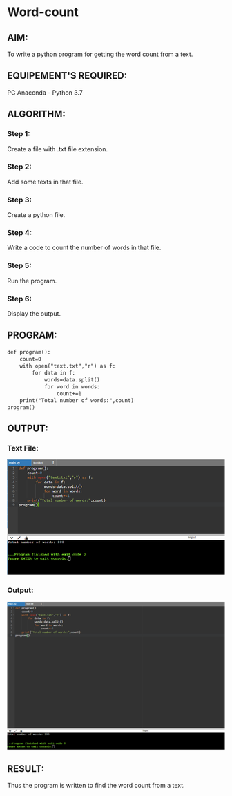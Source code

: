 # Word-count
## AIM:
To write a python program for getting the word count from a text.
## EQUIPEMENT'S REQUIRED: 
PC
Anaconda - Python 3.7
## ALGORITHM: 
### Step 1:
Create a file with .txt file extension.
### Step 2: 
Add some texts in that file.
### Step 3: 
Create a python file.
### Step 4:  
Write a code to count the number of words in that file.     
### Step 5: 
Run the program.
### Step 6: 
Display the output.
## PROGRAM:
~~~
def program():
    count=0
    with open("text.txt","r") as f:
        for data in f:
            words=data.split()
            for word in words:
                count+=1
    print("Total number of words:",count)
program()
~~~

## OUTPUT:

### Text File:

![file](./img/1.png)

### Output:
![output](./img/2.png)

## RESULT:
Thus the program is written to find the word count from a text.
